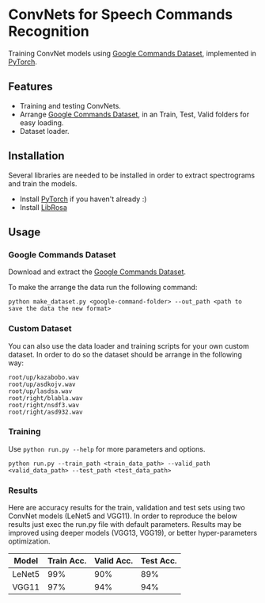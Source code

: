 # ConvNets for Speech Commands Recognition

Training ConvNet models using [Google Commands Dataset](https://research.googleblog.com/2017/08/launching-speech-commands-dataset.html), implemented in [PyTorch](http://pytorch.org).
<!-- This repo contains data loader for the [Google Commands Dataset](https://research.googleblog.com/2017/08/launching-speech-commands-dataset.html), as well as training scripts for several ConvNet models, written in [PyTorch](http://pytorch.org). -->

## Features
* Training and testing ConvNets.
* Arrange [Google Commands Dataset](https://research.googleblog.com/2017/08/launching-speech-commands-dataset.html), in an Train, Test, Valid folders for easy loading.
* Dataset loader.

## Installation
Several libraries are needed to be installed in order to extract spectrograms and train the models.

* Install [PyTorch](https://github.com/pytorch/pytorch#installation) if you haven't already :)
* Install [LibRosa](https://github.com/librosa/librosa)

## Usage

### Google Commands Dataset
Download and extract the [Google Commands Dataset](https://research.googleblog.com/2017/08/launching-speech-commands-dataset.html).

To make the arrange the data run the following command:
```
python make_dataset.py <google-command-folder> --out_path <path to save the data the new format>
```

### Custom Dataset
You can also use the data loader and training scripts for your own custom dataset.
In order to do so the dataset should be arrange in the following way:
```
root/up/kazabobo.wav
root/up/asdkojv.wav
root/up/lasdsa.wav
root/right/blabla.wav
root/right/nsdf3.wav
root/right/asd932.wav
```

### Training
Use `python run.py --help` for more parameters and options.

```
python run.py --train_path <train_data_path> --valid_path <valid_data_path> --test_path <test_data_path>
```

### Results
Here are accuracy results for the train, validation and test sets using two ConvNet models (LeNet5 and VGG11). 
In order to reproduce the below results just exec the run.py file with default parameters.
Results may be improved using deeper models (VGG13, VGG19), or better hyper-parameters optimization.

| Model | Train Acc. | Valid Acc. | Test Acc. |
| ------------- | ------------- | ------------- | ------------- |
| LeNet5  | 99%  | 90% | 89% | 
| VGG11  |  97% | 94% | 94% |

